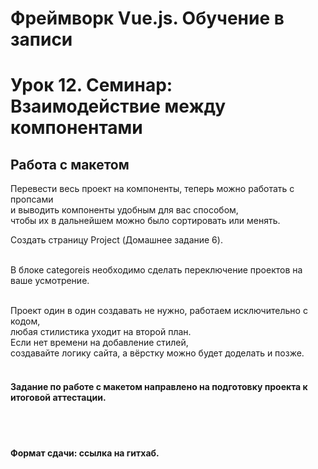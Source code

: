 # Фреймворк Vue.js. Обучение в записи

# Урок 12. Семинар: Взаимодействие между компонентами
## Работа с макетом

Перевести весь проект на компоненты, теперь можно работать с пропсами<br> 
и выводить компоненты удобным для вас способом, <br>
чтобы их в дальнейшем можно было сортировать или менять.<br>

Создать страницу Project (Домашнее задание 6).<br><br>

В блоке categoreis необходимо сделать переключение проектов на ваше усмотрение.<br><br>

Проект один в один создавать не нужно, работаем исключительно с кодом,<br> 
любая стилистика уходит на второй план.<br> 
Если нет времени на добавление стилей,<br> 
создавайте логику сайта, а вёрстку можно будет доделать и позже.
<br><br>

#### Задание по работе с макетом направлено на подготовку проекта к итоговой аттестации.

<br>
<br>

#### Формат сдачи: ссылка на гитхаб.